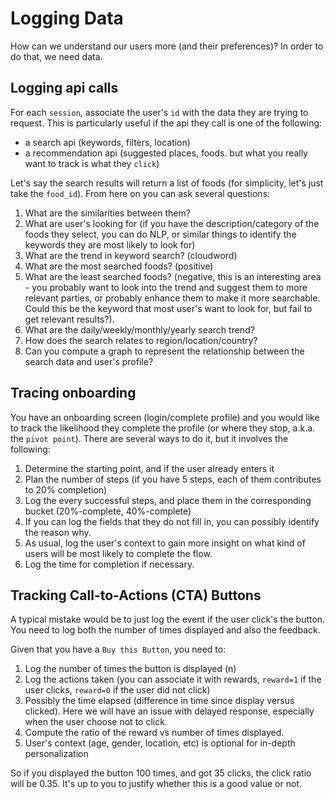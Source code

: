 # Logging Data

How can we understand our users more (and their preferences)? In order to do that, we need data.

## Logging api calls

For each `session`, associate the user's `id` with the data they are trying to request. This is particularly useful if the api they call is one of the following:

- a search api (keywords, filters, location)
- a recommendation api (suggested places, foods. but what you really want to track is what they `click`)

Let's say the search results will return a list of foods (for simplicity, let's just take the `food_id`). From here on you can ask several questions:

1. What are the similarities between them?
2. What are user's looking for (if you have the description/category of the foods they select, you can do NLP, or similar things to identify the keywords they are most likely to look for)
3. What are the trend in keyword search? (cloudword)
4. What are the most searched foods? (positive)
5. What are the least searched foods? (negative, this is an interesting area - you probably want to look into the trend and suggest them to more relevant parties, or probably enhance them to make it more searchable. Could this be the keyword that most user's want to look for, but fail to get relevant results?).
6. What are the daily/weekly/monthly/yearly search trend?
7. How does the search relates to region/location/country?
8. Can you compute a graph to represent the relationship between the search data and user's profile?

## Tracing onboarding

You have an onboarding screen (login/complete profile) and you would like to track the likelihood they complete the profile (or where they stop, a.k.a. the `pivot point`).
There are several ways to do it, but it involves the following:

1. Determine the starting point, and if the user already enters it
2. Plan the number of steps (if you have 5 steps, each of them contributes to 20% completion)
3. Log the every successful steps, and place them in the corresponding bucket (20%-complete, 40%-complete)
4. If you can log the fields that they do not fill in, you can possibly identify the reason why.
5. As usual, log the user's context to gain more insight on what kind of users will be most likely to complete the flow.
6. Log the time for completion if necessary.


## Tracking Call-to-Actions (CTA) Buttons

A typical mistake would be to just log the event if the user click's the button. You need to log both the number of times displayed and also the feedback.

Given that you have a `Buy this Button`, you need to:

1. Log the number of times the button is displayed (n)
2. Log the actions taken (you can associate it with rewards, `reward=1` if the user clicks, `reward=0` if the user did not click)
3. Possibly the time elapsed (difference in time since display versus clicked). Here we will have an issue with delayed response, especially when the user choose not to click.
4. Compute the ratio of the reward vs number of times displayed.
5. User's context (age, gender, location, etc) is optional for in-depth personalization

So if you displayed the button 100 times, and got 35 clicks, the click ratio will be 0.35. It's up to you to justify whether this is a good value or not.


